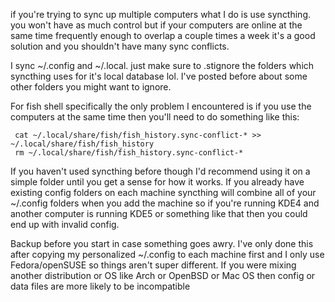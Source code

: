 if you're trying to sync up multiple computers what I do is use syncthing. you won't have as much control but if your computers are online at the same time frequently enough to overlap a couple times a week it's a good solution and you shouldn't have many sync conflicts. 

I sync ~/.config and ~/.local. just make sure to .stignore the folders which syncthing uses for it's local database lol. I've posted before about some other folders you might want to ignore.

For fish shell specifically the only problem I encountered is if you use the computers at the same time then you'll need to do something like this:
 
     cat ~/.local/share/fish/fish_history.sync-conflict-* >> ~/.local/share/fish/fish_history
     rm ~/.local/share/fish/fish_history.sync-conflict-*

If you haven't used syncthing before though I'd recommend using it on a simple folder until you get a sense for how it works. If you already have existing config folders on each machine syncthing will combine all of your ~/.config folders when you add the machine so if you're running KDE4 and another computer is running KDE5 or something like that then you could end up with invalid config. 

Backup before you start in case something goes awry. I've only done this after copying my personalized ~/.config to each machine first and I only use Fedora/openSUSE so things aren't super different. If you were mixing another distribution or OS like Arch or OpenBSD or Mac OS then config or data files are more likely to be incompatible
